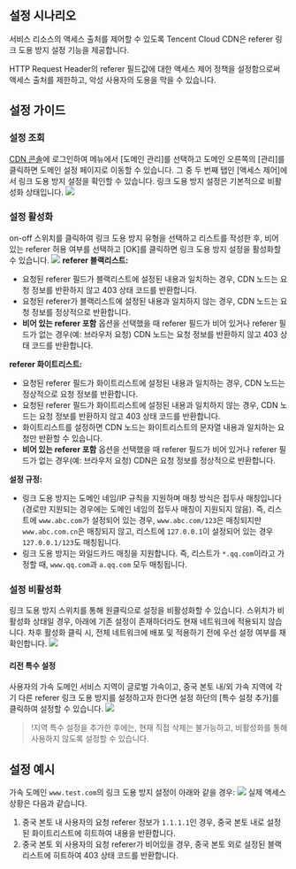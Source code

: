 ## 설정 시나리오
서비스 리소스의 액세스 출처를 제어할 수 있도록 Tencent Cloud CDN은 referer 링크 도용 방지 설정 기능을 제공합니다.

HTTP Request Header의 referer 필드값에 대한 액세스 제어 정책을 설정함으로써 액세스 출처를 제한하고, 악성 사용자의 도용을 막을 수 있습니다.


## 설정 가이드
### 설정 조회
[CDN 콘솔](https://console.cloud.tencent.com/cdn)에 로그인하여 메뉴에서 [도메인 관리]를 선택하고 도메인 오른쪽의 [관리]를 클릭하면 도메인 설정 페이지로 이동할 수 있습니다. 그 중 두 번째 탭인 [액세스 제어]에서 링크 도용 방지 설정을 확인할 수 있습니다. 링크 도용 방지 설정은 기본적으로 비활성화 상태입니다.
![](https://main.qcloudimg.com/raw/53cfa056e5574aae9c912db36fcbf67b.png)

### 설정 활성화

on-off 스위치를 클릭하여 링크 도용 방지 유형을 선택하고 리스트를 작성한 후, 비어 있는 referer 허용 여부를 선택하고 [OK]를 클릭하면 링크 도용 방지 설정을 활성화할 수 있습니다.
![](https://main.qcloudimg.com/raw/951eb25d77110a01fcd91ab9bfcd1cad.png)
**referer 블랙리스트:**

- 요청된 referer 필드가 블랙리스트에 설정된 내용과 일치하는 경우, CDN 노드는 요청 정보를 반환하지 않고 403 상태 코드를 반환합니다.
- 요청된 referer가 블랙리스트에 설정된 내용과 일치하지 않는 경우, CDN 노드는 요청 정보를 정상적으로 반환합니다.
- **비어 있는 referer 포함** 옵션을 선택했을 때 referer 필드가 비어 있거나 referer 필드가 없는 경우(예: 브라우저 요청) CDN 노드는 요청 정보를 반환하지 않고 403 상태 코드를 반환합니다.

**referer 화이트리스트:**
- 요청된 referer 필드가 화이트리스트에 설정된 내용과 일치하는 경우, CDN 노드는 정상적으로 요청 정보를 반환합니다.
- 요청된 referer 필드가 화이트리스트에 설정된 내용과 일치하지 않는 경우, CDN 노드는 요청 정보를 반환하지 않고 403 상태 코드를 반환합니다.
- 화이트리스트를 설정하면 CDN 노드는 화이트리스트의 문자열 내용과 일치하는 요청만 반환할 수 있습니다.
- **비어 있는 referer 포함** 옵션을 선택했을 때 referer 필드가 비어 있거나 referer 필드가 없는 경우(예: 브라우저 요청) CDN은 요청 정보를 정상적으로 반환합니다.

**설정 규정:**
+ 링크 도용 방지는 도메인 네임/IP 규칙을 지원하며 매칭 방식은 접두사 매칭입니다(경로만 지원되는 경우에는 도메인 네임의 접두사 매칭이 지원되지 않음). 즉, 리스트에 `www.abc.com`가 설정되어 있는 경우, `www.abc.com/123`은 매칭되지만 `www.abc.com.cn`은 매칭되지 않고, 리스트에 `127.0.0.1`이 설정되어 있는 경우 `127.0.0.1/123`도 매칭됩니다.
+ 링크 도용 방지는 와일드카드 매칭을 지원합니다. 즉, 리스트가 `*.qq.com`이라고 가정할 때, `www.qq.com`과 `a.qq.com` 모두 매칭됩니다.

### 설정 비활성화
링크 도용 방지 스위치를 통해 원클릭으로 설정을 비활성화할 수 있습니다. 스위치가 비활성화 상태일 경우, 아래에 기존 설정이 존재하더라도 현재 네트워크에 적용되지 않습니다. 차후 활성화 클릭 시, 전체 네트워크에 배포 및 적용하기 전에 우선 설정 여부를 재확인합니다.
![](https://main.qcloudimg.com/raw/0eff7fac96363892b1b95f53fbadf47d.png)

#### 리전 특수 설정
사용자의 가속 도메인 서비스 지역이 글로벌 가속이고, 중국 본토 내/외 가속 지역에 각기 다른 referer 링크 도용 방지를 설정하고자 한다면 설정 하단의 [특수 설정 추가]를 클릭하여 설정할 수 있습니다.
![](https://main.qcloudimg.com/raw/31d414d5adf37f8a2deadce688962645.png)

> !지역 특수 설정을 추가한 후에는, 현재 직접 삭제는 불가능하고, 비활성화를 통해 사용하지 않도록 설정할 수 있습니다.

## 설정 예시

가속 도메인 `www.test.com`의 링크 도용 방지 설정이 아래와 같을 경우:
![](https://main.qcloudimg.com/raw/027832bf7f5df50370257cce662105d8.png)
실제 액세스 상황은 다음과 같습니다.

1. 중국 본토 내 사용자의 요청 referer 정보가 `1.1.1.1`인 경우, 중국 본토 내로 설정된 화이트리스트에 히트하여 내용을 반환합니다.
2. 중국 본토 외 사용자의 요청 referer가 비어있을 경우, 중국 본토 외로 설정된 블랙리스트에 히트하여 403 상태 코드를 반환합니다.

